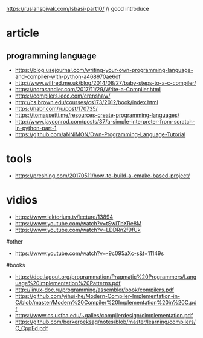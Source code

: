 https://ruslanspivak.com/lsbasi-part10/ // good introduce 



# article 
## programming language
* https://blog.usejournal.com/writing-your-own-programming-language-and-compiler-with-python-a468970ae6df
* http://www.wilfred.me.uk/blog/2014/08/27/baby-steps-to-a-c-compiler/
* https://norasandler.com/2017/11/29/Write-a-Compiler.html
* https://compilers.iecc.com/crenshaw/ 
* http://cs.brown.edu/courses/cs173/2012/book/index.html
* https://habr.com/ru/post/170735/ 
* https://tomassetti.me/resources-create-programming-languages/
* http://www.jayconrod.com/posts/37/a-simple-interpreter-from-scratch-in-python-part-1
* https://github.com/aNNiMON/Own-Programming-Language-Tutorial 

# tools
* https://preshing.com/20170511/how-to-build-a-cmake-based-project/

# vidios
* https://www.lektorium.tv/lecture/13894
* https://www.youtube.com/watch?v=tSwITbXRe8M
* https://www.youtube.com/watch?v=LDDRn2f9fUk

#other
* https://www.youtube.com/watch?v=-9c095aXc-s&t=11149s


#books
* https://doc.lagout.org/programmation/Pragmatic%20Programmers/Language%20Implementation%20Patterns.pdf
* http://linux-doc.ru/programming/assembler/book/compilers.pdf
* https://github.com/yihui-he/Modern-Compiler-Implementation-in-C/blob/master/Modern%20Compiler%20Implementation%20in%20C.pdf
* https://www.cs.usfca.edu/~galles/compilerdesign/cimplementation.pdf
* https://github.com/berkerpeksag/notes/blob/master/learning/compilers/C_CppEd.pdf